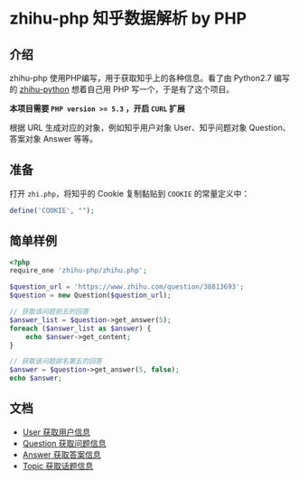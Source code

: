 # zhihu-php 知乎数据解析 by PHP

## 介绍
zhihu-php 使用PHP编写，用于获取知乎上的各种信息。看了由 Python2.7 编写的 [zhihu-python](https://github.com/egrcc/zhihu-python) 想着自己用 PHP 写一个，于是有了这个项目。

**本项目需要 `PHP version >= 5.3` ，开启 `CURL` 扩展**

根据 URL 生成对应的对象，例如知乎用户对象 User、知乎问题对象 Question、答案对象 Answer 等等。

## 准备
打开 `zhi.php`，将知乎的 Cookie 复制黏贴到 `COOKIE` 的常量定义中：
``` php
define('COOKIE', "");
```

## 简单样例
``` php
<?php
require_one 'zhihu-php/zhihu.php';

$question_url = 'https://www.zhihu.com/question/38813693';
$question = new Question($question_url);

// 获取该问题前五的回答
$answer_list = $question->get_answer(5);
foreach ($answer_list as $answer) {
	echo $answer->get_content;	
}

// 获取该问题排名第五的回答
$answer = $question->get_answer(5, false);
echo $answer;

```

## 文档
- [User 获取用户信息](https://github.com/ahonn/zhihu-php/tree/master/doc/zhihu-user-help.md)
- [Question 获取问题信息](#)
- [Answer 获取答案信息](#)
- [Topic 获取话题信息](#)